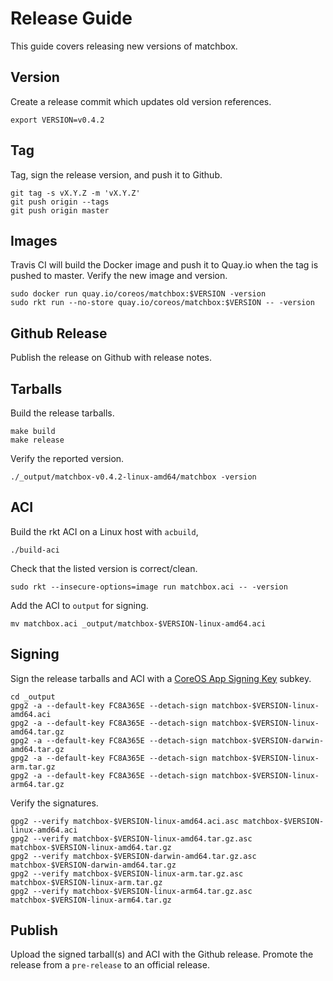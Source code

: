 
# Release Guide

This guide covers releasing new versions of matchbox.

## Version

Create a release commit which updates old version references.

    export VERSION=v0.4.2

## Tag

Tag, sign the release version, and push it to Github.

    git tag -s vX.Y.Z -m 'vX.Y.Z'
    git push origin --tags
    git push origin master

## Images

Travis CI will build the Docker image and push it to Quay.io when the tag is pushed to master. Verify the new image and version.

    sudo docker run quay.io/coreos/matchbox:$VERSION -version
    sudo rkt run --no-store quay.io/coreos/matchbox:$VERSION -- -version

## Github Release

Publish the release on Github with release notes.

## Tarballs

Build the release tarballs.

    make build
    make release

Verify the reported version.

    ./_output/matchbox-v0.4.2-linux-amd64/matchbox -version

## ACI

Build the rkt ACI on a Linux host with `acbuild`,

    ./build-aci

Check that the listed version is correct/clean.

    sudo rkt --insecure-options=image run matchbox.aci -- -version

Add the ACI to `output` for signing.

    mv matchbox.aci _output/matchbox-$VERSION-linux-amd64.aci

## Signing

Sign the release tarballs and ACI with a [CoreOS App Signing Key](https://coreos.com/security/app-signing-key/) subkey.

    cd _output
    gpg2 -a --default-key FC8A365E --detach-sign matchbox-$VERSION-linux-amd64.aci
    gpg2 -a --default-key FC8A365E --detach-sign matchbox-$VERSION-linux-amd64.tar.gz
    gpg2 -a --default-key FC8A365E --detach-sign matchbox-$VERSION-darwin-amd64.tar.gz
    gpg2 -a --default-key FC8A365E --detach-sign matchbox-$VERSION-linux-arm.tar.gz
    gpg2 -a --default-key FC8A365E --detach-sign matchbox-$VERSION-linux-arm64.tar.gz

Verify the signatures.

    gpg2 --verify matchbox-$VERSION-linux-amd64.aci.asc matchbox-$VERSION-linux-amd64.aci
    gpg2 --verify matchbox-$VERSION-linux-amd64.tar.gz.asc matchbox-$VERSION-linux-amd64.tar.gz
    gpg2 --verify matchbox-$VERSION-darwin-amd64.tar.gz.asc matchbox-$VERSION-darwin-amd64.tar.gz
    gpg2 --verify matchbox-$VERSION-linux-arm.tar.gz.asc matchbox-$VERSION-linux-arm.tar.gz
    gpg2 --verify matchbox-$VERSION-linux-arm64.tar.gz.asc matchbox-$VERSION-linux-arm64.tar.gz

## Publish

Upload the signed tarball(s) and ACI with the Github release. Promote the release from a `pre-release` to an official release.
